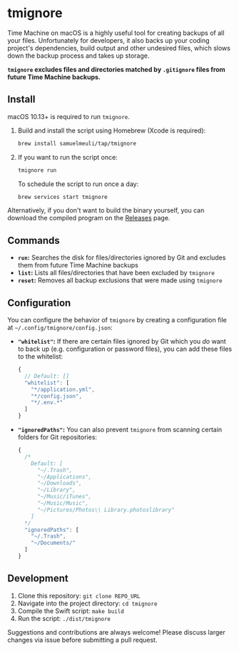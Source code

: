 # tmignore

Time Machine on macOS is a highly useful tool for creating backups of all your files. Unfortunately for developers, it also backs up your coding project's dependencies, build output and other undesired files, which slows down the backup process and takes up storage.

**`tmignore` excludes files and directories matched by `.gitignore` files from future Time Machine backups.**

## Install

macOS 10.13+ is required to run `tmignore`.

1. Build and install the script using Homebrew (Xcode is required):

   ```sh
   brew install samuelmeuli/tap/tmignore
   ```

2. If you want to run the script once:

   ```sh
   tmignore run
   ```

   To schedule the script to run once a day:

   ```sh
   brew services start tmignore
   ```

Alternatively, if you don't want to build the binary yourself, you can download the compiled program on the [Releases](https://github.com/samuelmeuli/tmignore/releases/latest) page.

## Commands

- **`run`:** Searches the disk for files/directories ignored by Git and excludes them from future Time Machine backups
- **`list`:** Lists all files/directories that have been excluded by `tmignore`
- **`reset`:** Removes all backup exclusions that were made using `tmignore`

## Configuration

You can configure the behavior of `tmignore` by creating a configuration file at `~/.config/tmignore/config.json`:

- **`"whitelist"`:** If there are certain files ignored by Git which you _do_ want to back up (e.g. configuration or password files), you can add these files to the whitelist:

  ```js
  {
    // Default: []
    "whitelist": [
      "*/application.yml",
      "*/config.json",
      "*/.env.*"
    ]
  }
  ```

- **`"ignoredPaths"`:** You can also prevent `tmignore` from scanning certain folders for Git repositories:

  ```js
  {
    /*
      Default: [
        "~/.Trash",
        "~/Applications",
        "~/Downloads",
        "~/Library",
        "~/Music/iTunes",
        "~/Music/Music",
        "~/Pictures/Photos\\ Library.photoslibrary"
      ]
    */
    "ignoredPaths": [
      "~/.Trash",
      "~/Documents/"
    ]
  }
  ```

## Development

1. Clone this repository: `git clone REPO_URL`
2. Navigate into the project directory: `cd tmignore`
3. Compile the Swift script: `make build`
4. Run the script: `./dist/tmignore`

Suggestions and contributions are always welcome! Please discuss larger changes via issue before submitting a pull request.
